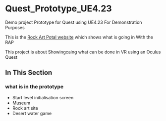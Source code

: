 # Quest_Prototype_UE4.23
Demo project Prototype for Quest using UE4.23
For Demonstration Purposes

This is the [Rock Art Potal website](http://www.rockartportal.org/) which shows what is going in With the RAP

This project is about Showingcaing what can be done in VR using an Oculus Quest


## In This Section

### what is in the prototype ###

+ Start level initialisation screen
+ Museum
+ Rock art site
+ Desert water game

